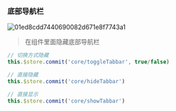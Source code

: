 ### 底部导航栏

![01ed8cdd7440690082d671e8f7743a1](http://ps574m5ib.bkt.clouddn.com/01ed8cdd7440690082d671e8f7743a1.jpg)

> 在组件里面隐藏底部导航栏

```js
// 切换方式隐藏
this.$store.commit('core/toggleTabbar', true/false)

// 直接隐藏
this.$store.commit('core/hideTabbar')

// 直接显示
this.$store.commit('core/showTabbar')
```
